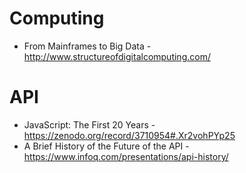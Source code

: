 # Computing

* From Mainframes to Big Data - http://www.structureofdigitalcomputing.com/ 

# API

* JavaScript: The First 20 Years - https://zenodo.org/record/3710954#.Xr2vohPYp25
* A Brief History of the Future of the API - https://www.infoq.com/presentations/api-history/ 

